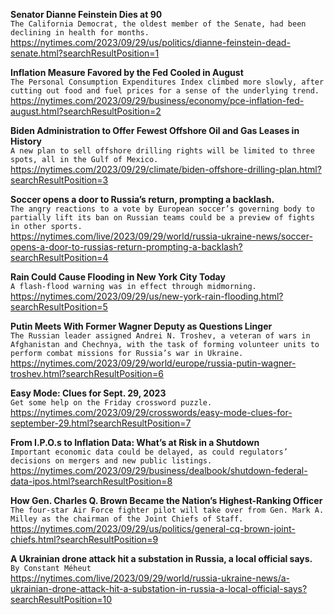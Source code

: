 **Senator Dianne Feinstein Dies at 90**\
`The California Democrat, the oldest member of the Senate, had been declining in health for months.`\
https://nytimes.com/2023/09/29/us/politics/dianne-feinstein-dead-senate.html?searchResultPosition=1

**Inflation Measure Favored by the Fed Cooled in August**\
`The Personal Consumption Expenditures Index climbed more slowly, after cutting out food and fuel prices for a sense of the underlying trend.`\
https://nytimes.com/2023/09/29/business/economy/pce-inflation-fed-august.html?searchResultPosition=2

**Biden Administration to Offer Fewest Offshore Oil and Gas Leases in History**\
`A new plan to sell offshore drilling rights will be limited to three spots, all in the Gulf of Mexico.`\
https://nytimes.com/2023/09/29/climate/biden-offshore-drilling-plan.html?searchResultPosition=3

**Soccer opens a door to Russia’s return, prompting a backlash.**\
`The angry reactions to a vote by European soccer’s governing body to partially lift its ban on Russian teams could be a preview of fights in other sports.`\
https://nytimes.com/live/2023/09/29/world/russia-ukraine-news/soccer-opens-a-door-to-russias-return-prompting-a-backlash?searchResultPosition=4

**Rain Could Cause Flooding in New York City Today**\
`A flash-flood warning was in effect through midmorning.`\
https://nytimes.com/2023/09/29/us/new-york-rain-flooding.html?searchResultPosition=5

**Putin Meets With Former Wagner Deputy as Questions Linger**\
`The Russian leader assigned Andrei N. Troshev, a veteran of wars in Afghanistan and Chechnya, with the task of forming volunteer units to perform combat missions for Russia’s war in Ukraine.`\
https://nytimes.com/2023/09/29/world/europe/russia-putin-wagner-troshev.html?searchResultPosition=6

**Easy Mode: Clues for Sept. 29, 2023**\
`Get some help on the Friday crossword puzzle.`\
https://nytimes.com/2023/09/29/crosswords/easy-mode-clues-for-september-29.html?searchResultPosition=7

**From I.P.O.s to Inflation Data: What’s at Risk in a Shutdown**\
`Important economic data could be delayed, as could regulators’ decisions on mergers and new public listings.`\
https://nytimes.com/2023/09/29/business/dealbook/shutdown-federal-data-ipos.html?searchResultPosition=8

**How Gen. Charles Q. Brown Became the Nation’s Highest-Ranking Officer**\
`The four-star Air Force fighter pilot will take over from Gen. Mark A. Milley as the chairman of the Joint Chiefs of Staff.`\
https://nytimes.com/2023/09/29/us/politics/general-cq-brown-joint-chiefs.html?searchResultPosition=9

**A Ukrainian drone attack hit a substation in Russia, a local official says.**\
`By Constant Méheut`\
https://nytimes.com/live/2023/09/29/world/russia-ukraine-news/a-ukrainian-drone-attack-hit-a-substation-in-russia-a-local-official-says?searchResultPosition=10

